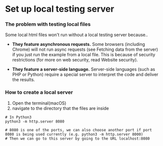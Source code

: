 # Set up local testing server

### The problem with testing local files

Some local html files won't run without a local testing server because..

- **They feature asynchronous requests.** Some browsers (including Chrome) will not run async requests 
(see Fetching data from the server) if you just run the example from a local file. This is 
because of security restrictions (for more on web security, read Website security).

- **They feature a server-side language.** Server-side languages (such as PHP or Python) require a special server 
to interpret the code and deliver the results.

### How to create a local server 
1. Open the terminal(macOS)
2. navigate to the directory that the files are inside
```
# In Python3
python3 -m http.server 8080

# 8080 is one of the ports, we can also choose another port if port 8080 is being used currently (e.g. python3 -m http.server 8000)
# Then we can go to this server by going to the URL localhost:8080

```
